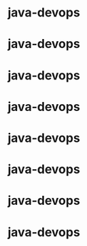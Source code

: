 # java-devops
# java-devops
# java-devops
# java-devops
# java-devops
# java-devops
# java-devops
# java-devops